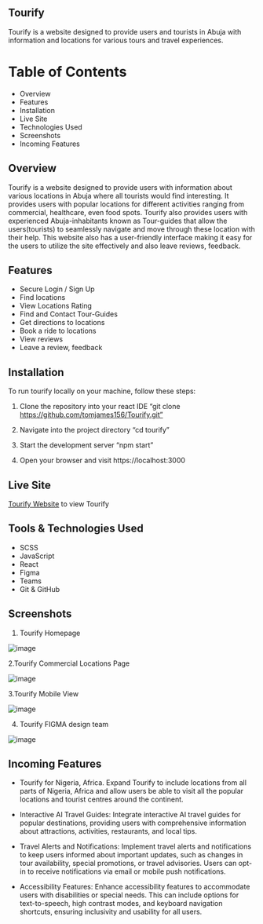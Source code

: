 ## Tourify

Tourify is a website designed to provide users and tourists in Abuja with information and locations for various tours and travel experiences.

# Table of Contents 

- Overview 
- Features
- Installation
- Live Site
- Technologies Used
- Screenshots
- Incoming Features



## Overview

Tourify is a website designed to provide users with information about various locations in Abuja where all tourists would find interesting. It provides users with popular locations for different activities ranging from commercial, healthcare, even food spots. Tourify also provides users with experienced Abuja-inhabitants known as Tour-guides that allow the users(tourists) to seamlessly navigate and move through these location with their help. This website also has a user-friendly interface making it easy for the users to utilize the site effectively and also leave reviews, feedback.

## Features

- Secure Login / Sign Up 
- Find locations
- View Locations Rating
- Find and Contact Tour-Guides
- Get directions to locations
- Book a ride to locations
- View reviews
- Leave a review, feedback



## Installation

To run tourify locally on your machine, follow these steps:
1. Clone the repository into your react IDE
	“git clone https://github.com/tomjames156/Tourify.git” 

2. Navigate into the project directory
	“cd tourify” 

3. Start the development server 
	“npm start”

4. Open your browser and visit https://localhost:3000 


## Live Site

[Tourify Website](https://tourify-iota.vercel.app/) to view Tourify



## Tools & Technologies Used

- SCSS
- JavaScript
- React
- Figma
- Teams
- Git & GitHub





## Screenshots

1. Tourify Homepage

![image](https://github.com/tomjames156/Tourify/assets/135606453/0f7cd8f8-9a6b-41fe-be3b-371d5eb7f85d)


2.Tourify Commercial Locations Page

![image](https://github.com/tomjames156/Tourify/assets/135606453/64973be4-6e3a-44d1-a96f-62a137714957)


3.Tourify Mobile View

![image](https://github.com/tomjames156/Tourify/assets/135606453/0cea7514-0474-4f74-aa77-9df192a3eb92)


4. Tourify FIGMA design team

![image](https://github.com/tomjames156/Tourify/assets/135606453/a5e7916b-e4e4-41a3-bd6b-b7acfca1f204)


## Incoming Features

- Tourify for Nigeria, Africa.
	Expand Tourify to include locations from all parts of Nigeria, Africa and allow users be able to visit all the popular locations and tourist centres around the continent.

- Interactive AI Travel Guides: 
Integrate interactive AI travel guides for popular destinations, providing users with comprehensive information about attractions, activities, restaurants, and local tips. 

- Travel Alerts and Notifications:
Implement travel alerts and notifications to keep users informed about important updates, such as changes in tour availability, special promotions, or travel advisories. Users can opt-in to receive notifications via email or mobile push notifications.

- Accessibility Features:
Enhance accessibility features to accommodate users with disabilities or special needs. This can include options for text-to-speech, high contrast modes, and keyboard navigation shortcuts, ensuring inclusivity and usability for all users.